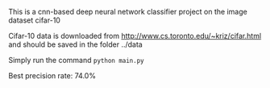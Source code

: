 This is a cnn-based deep neural network classifier project on the image dataset cifar-10

Cifar-10 data is downloaded from http://www.cs.toronto.edu/~kriz/cifar.html and should be saved in the folder ../data

Simply run the command ``python main.py``

Best precision rate: 74.0%

